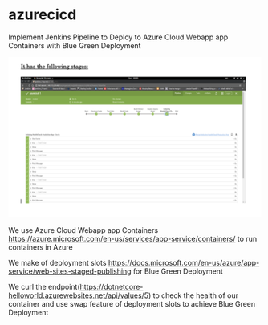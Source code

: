 # azurecicd

Implement Jenkins Pipeline to Deploy to Azure Cloud Webapp app Containers with Blue Green Deployment


![alt text](jenkins.png?raw=true "Jenkins")


We use Azure Cloud Webapp app Containers https://azure.microsoft.com/en-us/services/app-service/containers/ to run containers in Azure

We make of deployment slots https://docs.microsoft.com/en-us/azure/app-service/web-sites-staged-publishing for Blue Green Deployment  

We curl the endpoint(https://dotnetcore-helloworld.azurewebsites.net/api/values/5) to check the health of our container and use swap feature of deployment slots to achieve Blue Green Deployment
